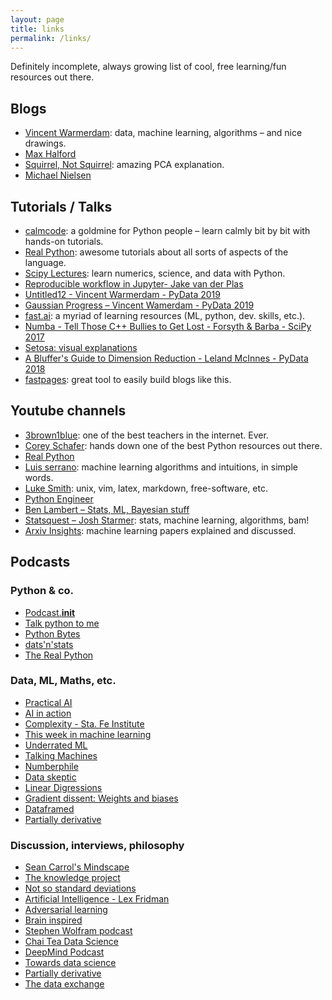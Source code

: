 ```yaml
---
layout: page
title: links
permalink: /links/
---
```


Definitely incomplete, always growing list of cool, free learning/fun resources out there.

## Blogs
  - [Vincent Warmerdam](https://koaning.io): data, machine learning, algorithms – and nice drawings.
  - [Max Halford](http://maxhalford.github.io)
  - [Squirrel, Not Squirrel](https://notsquirrel.com/pca/): amazing PCA explanation.
  - [Michael Nielsen](http://cognitivemedium.com/)

## Tutorials / Talks
  - [calmcode](http://calmcode.io): a goldmine for Python people – learn calmly bit by bit with hands-on tutorials.
  - [Real Python](https://realpython.com/): awesome tutorials about all sorts of aspects of the language.
  - [Scipy Lectures](http://scipy-lectures.org): learn numerics, science, and data with Python.
  - [Reproducible workflow in Jupyter- Jake van der Plas](https://www.youtube.com/playlist?list=PLYCpMb24GpOC704uO9svUrihl-HY1tTJJ)
  - [Untitled12 - Vincent Warmerdam - PyData 2019](https://www.youtube.com/watch?list=PLGVZCDnMOq0pDxc2cSp_N42M4OPfLgtBD&v=yXGCKqo5cEYt)
  - [Gaussian Progress – Vincent Wamerdam - PyData 2019](https://www.youtube.com/watch?v=aICqoAG5BXQ)
  - [fast.ai](https://www.fast.ai/): a myriad of learning resources (ML, python, dev. skills, etc.).
  - [Numba - Tell Those C++ Bullies to Get Lost - Forsyth & Barba - SciPy 2017](https://www.youtube.com/watch?v=SzBi3xdEF2Y&list=PLYx7XA2nY5Gf37zYZMw6OqGFRPjB1jCy6&index=7)
  - [Setosa: visual explanations](https://setosa.io/)
  - [A Bluffer's Guide to Dimension Reduction - Leland McInnes - PyData 2018](https://www.youtube.com/watch?v=9iol3Lk6kyU)
  - [fastpages](https://fastpages.fast.ai/): great tool to easily build blogs like this.

## Youtube channels
  - [3brown1blue](https://www.youtube.com/channel/UCYO_jab_esuFRV4b17AJtAw): one of the best teachers in the internet. Ever.
  - [Corey Schafer](https://www.youtube.com/channel/UCCezIgC97PvUuR4_gbFUs5g): hands down one of the best Python resources out there.
  - [Real Python](https://www.youtube.com/channel/UCI0vQvr9aFn27yR6Ej6n5UA)
  - [Luis serrano](https://www.youtube.com/channel/UCgBncpylJ1kiVaPyP-PZauQ): machine learning algorithms and intuitions, in simple words.
  - [Luke Smith](https://www.youtube.com/channel/UC2eYFnH61tmytImy1mTYvhA): unix, vim, latex, markdown, free-software, etc.
  - [Python Engineer](https://www.youtube.com/channel/UCbXgNpp0jedKWcQiULLbDTA)
  - [Ben Lambert – Stats, ML, Bayesian stuff](https://www.youtube.com/user/SpartacanUsuals)
  - [Statsquest – Josh Starmer](https://www.youtube.com/user/joshstarmer): stats, machine learning, algorithms, bam!
  - [Arxiv Insights](https://www.youtube.com/channel/UCNIkB2IeJ-6AmZv7bQ1oBYg): machine learning papers explained and discussed.
  
## Podcasts
### Python & co.
  - [Podcast.__init__](https://www.pythonpodcast.com/episodes/)
  - [Talk python to me](https://talkpython.fm/)
  - [Python Bytes](https://pythonbytes.fm/episodes/all)
  - [dats'n'stats](http://www.pydata-podcast.com/)
  - [The Real Python](https://realpython.com/podcasts/rpp/)
  
### Data, ML, Maths, etc.
  - [Practical AI](https://open.spotify.com/episode/0dXmvOSo6bvcVRjUY6qWI8?si=r1EyetnTSaWnU8KjRf6Drg)
  - [AI in action](https://open.spotify.com/show/6z0wTS6N8Lwj8zuZHeFKLx)
  - [Complexity - Sta. Fe Institute](https://www.santafe.edu/culture/podcast)
  - [This week in machine learning](https://twimlai.com/)
  - [Underrated ML](https://www.underratedml.com/)
  - [Talking Machines](https://www.thetalkingmachines.com/)
  - [Numberphile](https://www.numberphile.com/podcast)
  - [Data skeptic](https://dataskeptic.com/)
  - [Linear Digressions](http://lineardigressions.com/)
  - [Gradient dissent: Weights and biases](https://open.spotify.com/show/7o9r3fFig3MhTJwehXDbXm?si=d7Ncp7nXQ7C1O7wu0Oxvqg)
  - [Dataframed](https://www.datacamp.com/community/podcast)
  - [Partially derivative](http://partiallyderivative.com/)
  
### Discussion, interviews, philosophy
  - [Sean Carrol's Mindscape](https://www.preposterousuniverse.com/podcast/)
  - [The knowledge project](https://fs.blog/knowledge-project/)
  - [Not so standard deviations](http://nssdeviations.com/)
  - [Artificial Intelligence - Lex Fridman](https://lexfridman.com/ai/)
  - [Adversarial learning](https://adversariallearning.com/)
  - [Brain inspired](https://braininspired.co/)
  - [Stephen Wolfram podcast](https://soundcloud.com/stephenwolfram)
  - [Chai Tea Data Science](https://chaitimedatascience.com/)
  - [DeepMind Podcast](https://deepmind.com/blog/article/welcome-to-the-deepmind-podcast)
  - [Towards data science](https://towardsdatascience.com/podcast/home)
  - [Partially derivative](http://partiallyderivative.com/)
  - [The data exchange](https://thedataexchange.media/episodes/)

